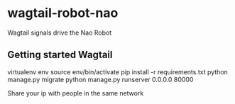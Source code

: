 wagtail-robot-nao
=================

Wagtail signals drive the Nao Robot



Getting started Wagtail
-----------------------

virtualenv env
source env/bin/activate
pip install -r requirements.txt
python manage.py migrate
python manage.py runserver 0.0.0.0 80000

Share your ip with people in the same network

[your ip]:80000

